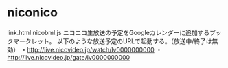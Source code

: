 niconico
========

link.html
nicobml.js
	ニコニコ生放送の予定をGoogleカレンダーに追加するブックマークレット。
	以下のような放送予定のURLで起動する。（放送中/終了は無効）
		・http://live.nicovideo.jp/watch/lv0000000000
		・http://live.nicovideo.jp/gate/lv0000000000
